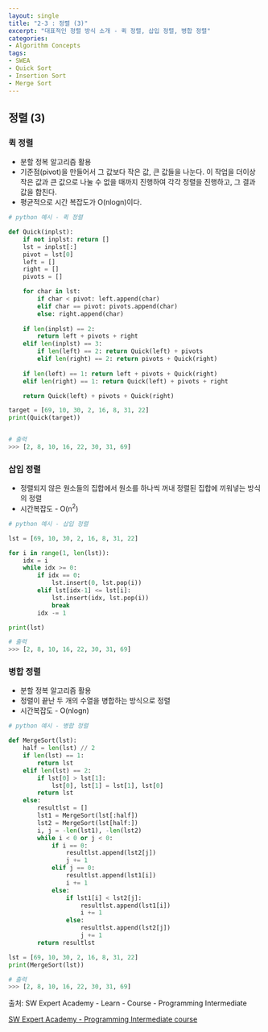 ```yaml
---
layout: single
title: "2-3 : 정렬 (3)"
excerpt: "대표적인 정렬 방식 소개 - 퀵 정렬, 삽입 정렬, 병합 정렬"
categories: 
- Algorithm Concepts
tags:
- SWEA
- Quick Sort
- Insertion Sort
- Merge Sort
---
```

## 정렬 (3)

### <strong>퀵 정렬</strong>

- 분할 정복 알고리즘 활용
- 기준점(pivot)을 만들어서 그 값보다 작은 값, 큰 값들을 나눈다. 이 작업을 더이상 작은 값과 큰 값으로 나눌 수 없을 때까지 진행하여 각각 정렬을 진행하고, 그 결과 값을 합친다.
- 평균적으로 시간 복잡도가 O(nlogn)이다.

```python
# python 예시 - 퀵 정렬

def Quick(inplst):
    if not inplst: return []
    lst = inplst[:]
    pivot = lst[0]
    left = []
    right = []
    pivots = []

    for char in lst:
        if char < pivot: left.append(char)
        elif char == pivot: pivots.append(char)
        else: right.append(char)
    
    if len(inplst) == 2:
        return left + pivots + right
    elif len(inplst) == 3:
        if len(left) == 2: return Quick(left) + pivots
        elif len(right) == 2: return pivots + Quick(right)
    
    if len(left) == 1: return left + pivots + Quick(right)
    elif len(right) == 1: return Quick(left) + pivots + right

    return Quick(left) + pivots + Quick(right)

target = [69, 10, 30, 2, 16, 8, 31, 22]
print(Quick(target))


# 출력
>>> [2, 8, 10, 16, 22, 30, 31, 69]
```







### <strong>삽입 정렬</strong>

- 정렬되지 않은 원소들의 집합에서 원소를 하나씩 꺼내 정렬된 집합에 끼워넣는 방식의 정렬
- 시간복잡도 - O(n<sup>2</sup>)

```python
# python 예시 - 삽입 정렬

lst = [69, 10, 30, 2, 16, 8, 31, 22]

for i in range(1, len(lst)):
    idx = i
    while idx >= 0:
        if idx == 0:
            lst.insert(0, lst.pop(i))
        elif lst[idx-1] <= lst[i]:
            lst.insert(idx, lst.pop(i))
            break
        idx -= 1

print(lst)

# 출력
>>> [2, 8, 10, 16, 22, 30, 31, 69]
```







### <strong>병합 정렬</strong>

- 분할 정복 알고리즘 활용
- 정렬이 끝난 두 개의 수열을 병합하는 방식으로 정렬
- 시간복잡도 - O(nlogn)

```python
# python 예시 - 병합 정렬

def MergeSort(lst):
    half = len(lst) // 2
    if len(lst) == 1:
        return lst
    elif len(lst) == 2:
        if lst[0] > lst[1]:
            lst[0], lst[1] = lst[1], lst[0]
        return lst
    else:
        resultlst = []
        lst1 = MergeSort(lst[:half])
        lst2 = MergeSort(lst[half:])
        i, j = -len(lst1), -len(lst2)
        while i < 0 or j < 0:
            if i == 0:
                resultlst.append(lst2[j])
                j += 1
            elif j == 0:
                resultlst.append(lst1[i])
                i += 1
            else:
                if lst1[i] < lst2[j]:
                    resultlst.append(lst1[i])
                    i += 1
                else:
                    resultlst.append(lst2[j])
                    j += 1
        return resultlst

lst = [69, 10, 30, 2, 16, 8, 31, 22]
print(MergeSort(lst))

# 출력
>>> [2, 8, 10, 16, 22, 30, 31, 69]
```









출처: SW Expert Academy - Learn - Course - Programming Intermediate

[SW Expert Academy - Programming Intermediate course](https://swexpertacademy.com/main/learn/course/subjectList.do?courseId=AVuPDN86AAXw5UW6)